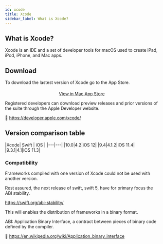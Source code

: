 ```yaml
---
id: xcode
title: Xcode
sidebar_label: What is Xcode?
---
```


## What is Xcode?

Xcode is an IDE and a set of developer tools for macOS used to create iPad, iPod, iPhone, and Mac apps.

## Download

To download the lastest version of Xcode go to the App Store.

<div markdown="1" style="text-align: center; margin-top: 20px">
<a class="button" href="macappstore://itunes.apple.com/app/id497799835?mt=12">View in Mac App Store </a>
</div>

Registered developers can download preview releases and prior versions of the suite through the Apple Developer website.

🔗 https://developer.apple.com/xcode/

## Version comparison table

|Xcode| Swift | iOS |
|---|---|
|10.0|4.2|iOS 12|
|9.4|4.1.2|iOS 11.4|
|9.3.1|4.1|iOS 11.3|

### Compatibility

Frameworks compiled with one version of Xcode could not be used with another version.

Rest assured, the next release of swift, swift 5, have for primary focus the ABI stability.

https://swift.org/abi-stability/

This will enables the distribution of frameworks in a binary format.

<div markdown="1" class="tips">
ABI: Application Binary Interface, a contract between pieces of binary code defined by the compiler.

🔗 https://en.wikipedia.org/wiki/Application_binary_interface
</div>